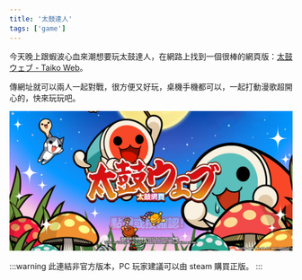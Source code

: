 ```yaml
---
title: '太鼓達人'
tags: ['game']
---
```

今天晚上跟蝦波心血來潮想要玩太鼓達人，在網路上找到一個很棒的網頁版：[太鼓ウェブ - Taiko Web](https://cjdgrevival.com/)。

傳網址就可以兩人一起對戰，很方便又好玩，桌機手機都可以，一起打動漫歌超開心的，快來玩玩吧。

![img](./img202510/taiko.png)

:::warning
此連結非官方版本，PC 玩家建議可以由 steam 購買正版。 
:::




